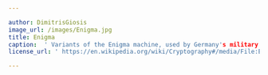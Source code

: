 ```yaml
---

author: DimitrisGiosis
image_url: /images/Enigma.jpg
title: Enigma
caption:  ' Variants of the Enigma machine, used by Germany's military and civil authorities from the late 1920s through World War II  '
license_url: ' https://en.wikipedia.org/wiki/Cryptography#/media/File:Enigma.jpg '

---
```

